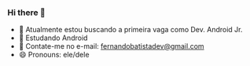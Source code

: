 ### Hi there 👋

- 🔭 Atualmente estou buscando a primeira vaga como Dev. Android Jr.
- 🌱 Estudando Android
- 💬 Contate-me no e-mail: fernandobatistadev@gmail.com
- 😄 Pronouns: ele/dele
